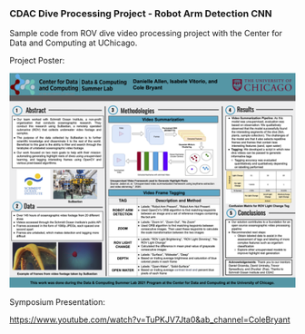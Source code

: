 ### CDAC Dive Processing Project - Robot Arm Detection CNN

Sample code from ROV dive video processing project with the Center for Data and Computing at UChicago.

Project Poster:

<img src="CDAC Dive Processing Poster.png" width="1200"/>

Symposium Presentation:

https://www.youtube.com/watch?v=TuPKJV7Jta0&ab_channel=ColeBryant


